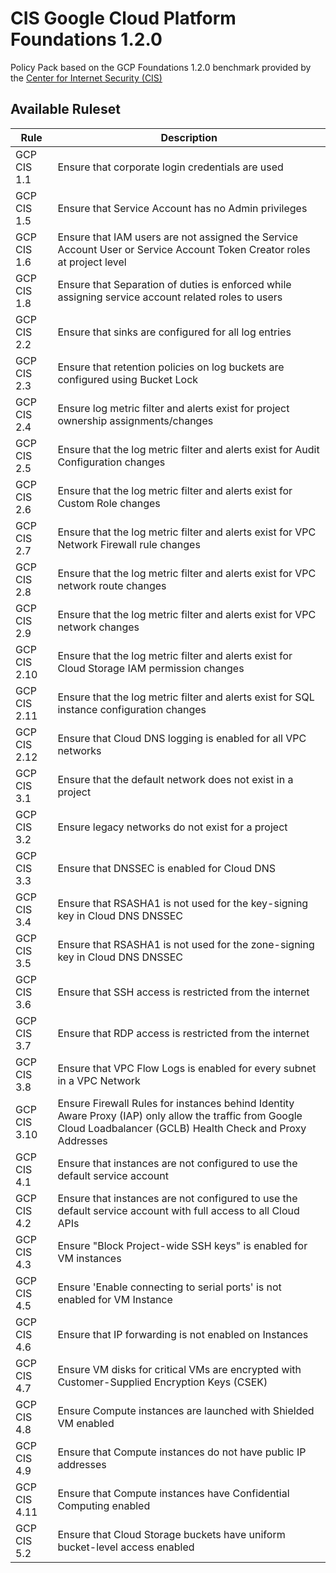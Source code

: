 # CIS Google Cloud Platform Foundations 1.2.0

Policy Pack based on the GCP Foundations 1.2.0 benchmark provided by the [Center for Internet Security (CIS)](https://www.cisecurity.org/benchmark/google_cloud_computing_platform/)

## Available Ruleset

| Rule         | Description                                                                                                                                                         |
| ------------ | ------------------------------------------------------------------------------------------------------------------------------------------------------------------- |
| GCP CIS 1.1  | Ensure that corporate login credentials are used                                                                                                                   |
| GCP CIS 1.5  | Ensure that Service Account has no Admin privileges                                                                                                             |
| GCP CIS 1.6  | Ensure that IAM users are not assigned the Service Account User or Service Account Token Creator roles at project level                                                                                                                  |
| GCP CIS 1.8  | Ensure that Separation of duties is enforced while assigning service account related roles to users                                                                                                                  |
| GCP CIS 2.2  | Ensure that sinks are configured for all log entries                                                                                                                |
| GCP CIS 2.3  | Ensure that retention policies on log buckets are configured using Bucket Lock                                                                                      |
| GCP CIS 2.4  | Ensure log metric filter and alerts exist for project ownership assignments/changes                                                                                 |
| GCP CIS 2.5  | Ensure that the log metric filter and alerts exist for Audit Configuration changes                                                                                  |
| GCP CIS 2.6  | Ensure that the log metric filter and alerts exist for Custom Role changes                                                                                          |
| GCP CIS 2.7  | Ensure that the log metric filter and alerts exist for VPC Network Firewall rule changes                                                                            |
| GCP CIS 2.8  | Ensure that the log metric filter and alerts exist for VPC network route changes                                                                                    |
| GCP CIS 2.9  | Ensure that the log metric filter and alerts exist for VPC network changes                                                                                          |
| GCP CIS 2.10 | Ensure that the log metric filter and alerts exist for Cloud Storage IAM permission changes                                                                         |
| GCP CIS 2.11 | Ensure that the log metric filter and alerts exist for SQL instance configuration changes                                                                           |
| GCP CIS 2.12 | Ensure that Cloud DNS logging is enabled for all VPC networks                                                                                                       |
| GCP CIS 3.1  | Ensure that the default network does not exist in a project                                                                                                         |
| GCP CIS 3.2  | Ensure legacy networks do not exist for a project                                                                                                                   |
| GCP CIS 3.3  | Ensure that DNSSEC is enabled for Cloud DNS                                                                                                                         |
| GCP CIS 3.4  | Ensure that RSASHA1 is not used for the key-signing key in Cloud DNS DNSSEC                                                                                         |
| GCP CIS 3.5  | Ensure that RSASHA1 is not used for the zone-signing key in Cloud DNS DNSSEC                                                                                        |
| GCP CIS 3.6  | Ensure that SSH access is restricted from the internet                                                                                                              |
| GCP CIS 3.7  | Ensure that RDP access is restricted from the internet                                                                                                              |
| GCP CIS 3.8  | Ensure that VPC Flow Logs is enabled for every subnet in a VPC Network                                                                                              |
| GCP CIS 3.10 | Ensure Firewall Rules for instances behind Identity Aware Proxy (IAP) only allow the traffic from Google Cloud Loadbalancer (GCLB) Health Check and Proxy Addresses |
| GCP CIS 4.1  | Ensure that instances are not configured to use the default service account                                                                                         |
| GCP CIS 4.2  | Ensure that instances are not configured to use the default service account with full access to all Cloud APIs                                                      |
| GCP CIS 4.3  | Ensure "Block Project-wide SSH keys" is enabled for VM instances                                                                                                    |
| GCP CIS 4.5  | Ensure 'Enable connecting to serial ports' is not enabled for VM Instance                                                                                           |
| GCP CIS 4.6  | Ensure that IP forwarding is not enabled on Instances                                                                                                               |
| GCP CIS 4.7  | Ensure VM disks for critical VMs are encrypted with Customer-Supplied Encryption Keys (CSEK)                                                                        |
| GCP CIS 4.8  | Ensure Compute instances are launched with Shielded VM enabled                                                                                                      |
| GCP CIS 4.9  | Ensure that Compute instances do not have public IP addresses                                                                                                       |
| GCP CIS 4.11 | Ensure that Compute instances have Confidential Computing enabled                                                                                                   |
| GCP CIS 5.2  | Ensure that Cloud Storage buckets have uniform bucket-level access enabled                                                                                          |
